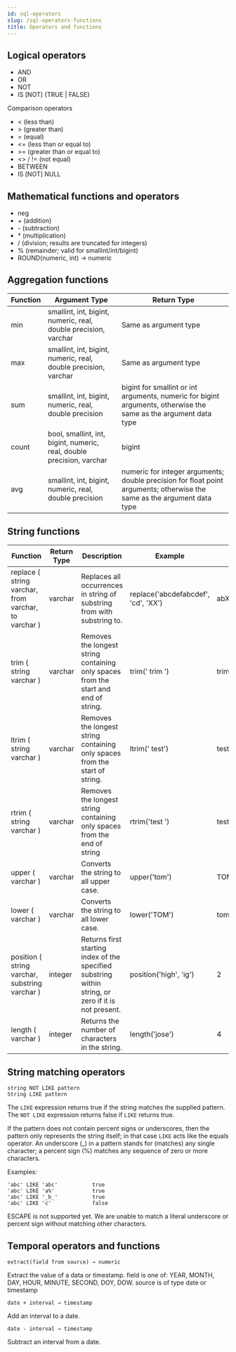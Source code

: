 ```yaml
---
id: sql-operators
slug: /sql-operators-functions
title: Operators and functions
---
```


## Logical operators

* AND
* OR
* NOT
* IS [NOT] {TRUE | FALSE}

Comparison operators

* &lt; (less than)
* &gt; (greater than)
* = (equal)
* &lt;= (less than or equal to)
* &gt;= (greater than or equal to)
* &lt;&gt; / != (not equal)
* BETWEEN
* IS [NOT] NULL

## Mathematical functions and operators

* neg
* \+ (addition)
* \- (subtraction)
* \* (multiplication)
* / (division; results are truncated for integers)
* % (remainder; valid for smallint/int/bigint)
* ROUND(numeric, int) → numeric


## Aggregation functions

|Function|Argument Type|Return Type|
|---|---|---|
|min|smallint, int, bigint, numeric, real, double precision, varchar|Same as argument type|
|max|smallint, int, bigint, numeric, real, double precision, varchar|Same as argument type|
|sum|smallint, int, bigint, numeric, real, double precision|bigint for smallint  or int arguments, numeric for bigint arguments, otherwise the same as the argument data type|
|count|bool, smallint, int, bigint, numeric, real, double precision, varchar|bigint|
|avg|	smallint, int, bigint, numeric, real, double precision|numeric for integer arguments; double precision for float point arguments; otherwise the same as the argument data type|

## String functions

|Function|Return Type|Description|Example|Result|
|---|---|---|---|---|
|replace ( string varchar, from varchar, to varchar )|varchar|Replaces all occurrences in string of substring from with substring to.|replace('abcdefabcdef', 'cd', 'XX')|abXXefabXXef|
|trim ( string varchar )|varchar|Removes the longest string containing only spaces from the start and end of string.|trim(' trim ')	|trim|
|ltrim ( string varchar )|varchar|Removes the longest string containing only spaces from the start of string.|ltrim(' test')|test|
|rtrim ( string varchar ) |varchar|Removes the longest string containing only spaces from the end of string|rtrim('test ')|test|
|upper ( varchar )|varchar|Converts the string to all upper case.|upper('tom')|TOM|
|lower ( varchar )|varchar|Converts the string to all lower case.|lower('TOM')|tom|
|position ( string varchar, substring varchar )|integer	|Returns first starting index of the specified substring within string, or zero if it is not present.|position('high', 'ig')|2|
|length ( varchar )	|integer|Returns the number of characters in the string.|length('jose')|4|

## String matching operators

```
string NOT LIKE pattern
String LIKE pattern
```

The `LIKE` expression returns true if the string matches the supplied pattern. The `NOT LIKE` expression returns false if `LIKE` returns true.

If the pattern does not contain percent signs or underscores, then the pattern only represents the string itself; in that case `LIKE` acts like the equals operator. An underscore (_) in a pattern stands for (matches) any single character; a percent sign (%) matches any sequence of zero or more characters.

Examples:

```
'abc' LIKE 'abc'           true
'abc' LIKE 'a%'            true
'abc' LIKE '_b_'           true
'abc' LIKE 'c'             false
```


ESCAPE is not supported yet. We are unable to match a literal underscore or percent sign without matching other characters.


## Temporal operators and functions


`extract(field from source) → numeric`

Extract the value of a data or timestamp. field is one of: YEAR, MONTH, DAY, HOUR, MINUTE, SECOND, DOY, DOW.  source is of type date or timestamp

`date + interval → timestamp`

Add an interval to a date.

`date - interval → timestamp`

Subtract an interval from a date.



